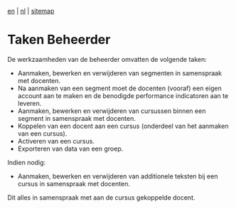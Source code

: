 [en](/en/frocole_tasks_administrator) | [nl](/nl/frocole_tasks_administrator) | [sitemap](/nl/sitemap)

# Taken Beheerder

De werkzaamheden van de beheerder omvatten de volgende taken:

- Aanmaken, bewerken en verwijderen van segmenten in samenspraak met docenten.
- Na aanmaken van een segment moet de docenten (vooraf) een eigen account aan te maken en de benodigde performance indicatoren aan te leveren.
- Aanmaken, bewerken en verwijderen van cursussen binnen een segment in samenspraak met docenten.
- Koppelen van een docent aan een cursus (onderdeel van het aanmaken van een cursus).
- Activeren van een cursus.
- Exporteren van data van een groep.

Indien nodig:
- Aanmaken, bewerken en verwijderen van additionele teksten bij een cursus in samenspraak met docenten.

Dit alles in samenspraak met aan de cursus gekoppelde docent.
